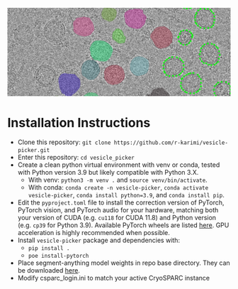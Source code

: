 ![banner](docs/vesicle_picker_banner.png)

# Installation Instructions
- Clone this repository: `git clone https://github.com/r-karimi/vesicle-picker.git`
- Enter this repository: `cd vesicle_picker`
- Create a clean python virtual environment with venv or conda, tested with Python version 3.9 but likely compatible with Python 3.X.
	- With venv: `python3 -m venv .` and `source venv/bin/activate`.
	- With conda: `conda create -n vesicle-picker`, `conda activate vesicle-picker`, `conda install python=3.9`, and `conda install pip`.	
- Edit the `pyproject.toml` file to install the correction version of PyTorch, PyTorch vision, and PyTorch audio for your hardware, matching both your version of CUDA (e.g. `cu118` for CUDA 11.8) and Python version (e.g. `cp39` for Python 3.9). Available PyTorch wheels are listed [here](https://download.pytorch.org/whl/torch/). GPU acceleration is highly recommended when possible.
- Install `vesicle-picker` package and dependencies with:
	- `pip install .`
	- `poe install-pytorch`
- Place segment-anything model weights in repo base directory. They can be downloaded [here](https://github.com/facebookresearch/segment-anything#model-checkpoints).
- Modify csparc_login.ini to match your active CryoSPARC instance
